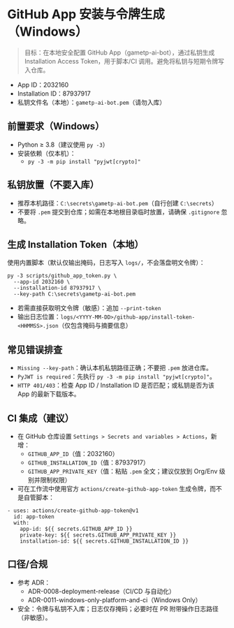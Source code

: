 # GitHub App 安装与令牌生成（Windows）

> 目标：在本地安全配置 GitHub App（gametp-ai-bot），通过私钥生成 Installation Access Token，用于脚本/CI 调用。避免将私钥与短期令牌写入仓库。

- App ID：2032160
- Installation ID：87937917
- 私钥文件名（本地）：`gametp-ai-bot.pem`（请勿入库）

## 前置要求（Windows）

- Python ≥ 3.8（建议使用 `py -3`）
- 安装依赖（仅本机）：
  - `py -3 -m pip install "pyjwt[crypto]"`

## 私钥放置（不要入库）

- 推荐本机路径：`C:\secrets\gametp-ai-bot.pem`（自行创建 `C:\secrets`）
- 不要将 `.pem` 提交到仓库；如需在本地根目录临时放置，请确保 `.gitignore` 忽略。

## 生成 Installation Token（本地）

使用内置脚本（默认仅输出掩码，日志写入 `logs/`，不会落盘明文令牌）：

```
py -3 scripts/github_app_token.py \
  --app-id 2032160 \
  --installation-id 87937917 \
  --key-path C:\secrets\gametp-ai-bot.pem
```

- 若需直接获取明文令牌（敏感）：追加 `--print-token`
- 输出日志位置：`logs/<YYYY-MM-DD>/github-app/install-token-<HHMMSS>.json`（仅包含掩码与摘要信息）

## 常见错误排查

- `Missing --key-path`：确认本机私钥路径正确；不要把 `.pem` 放进仓库。
- `PyJWT is required`：先执行 `py -3 -m pip install "pyjwt[crypto]"`。
- `HTTP 401/403`：检查 App ID / Installation ID 是否匹配；或私钥是否为该 App 的最新下载版本。

## CI 集成（建议）

- 在 GitHub 仓库设置 `Settings > Secrets and variables > Actions`，新增：
  - `GITHUB_APP_ID`（值：2032160）
  - `GITHUB_INSTALLATION_ID`（值：87937917）
  - `GITHUB_APP_PRIVATE_KEY`（值：粘贴 `.pem` 全文；建议仅放到 Org/Env 级别并限制权限）
- 可在工作流中使用官方 `actions/create-github-app-token` 生成令牌，而不是自管脚本：

```
- uses: actions/create-github-app-token@v1
  id: app-token
  with:
    app-id: ${{ secrets.GITHUB_APP_ID }}
    private-key: ${{ secrets.GITHUB_APP_PRIVATE_KEY }}
    installation-id: ${{ secrets.GITHUB_INSTALLATION_ID }}
```

## 口径/合规

- 参考 ADR：
  - ADR-0008-deployment-release（CI/CD 与自动化）
  - ADR-0011-windows-only-platform-and-ci（Windows Only）
- 安全：令牌与私钥不入库；日志仅存掩码；必要时在 PR 附带操作日志路径（非敏感）。

